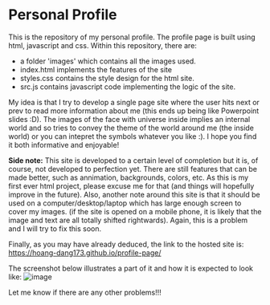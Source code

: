 # Personal Profile

This is the repository of my personal profile. 
The profile page is built using html, javascript and css. 
Within this repository, there are:

  + a folder 'images' which contains all the images used.
  + index.html implements the features of the site
  + styles.css contains the style design for the html site.
  + src.js contains javascript code implementing the logic of the site.

My idea is that I try to develop a single page site where the user hits next or prev to read more information about me (this ends up being like Powerpoint slides :D). The images of the face with universe inside implies an internal world and so tries to convey the theme of the world around me (the inside world) or you can intepret the symbols whatever you like :). I hope you find it both informative and enjoyable!

**Side note:**
This site is developed to a certain level of completion but it is, of course, not developed to perfection yet. There are still features that can be made better, such as annimation, backgrounds, colors, etc. As this is my first ever html project, please excuse me for that (and things will hopefully improve in the future). 
Also, another note around this site is that it should be used on a computer/desktop/laptop which has large enough screen to cover my images. (if the site is opened on a mobile phone, it is likely that the image and text are all totally shifted rightwards). Again, this is a problem and I will try to fix this soon.

Finally, as you may have already deduced, the link to the hosted site is: 
https://hoang-dang173.github.io/profile-page/ 

The screenshot below illustrates a part of it and how it is expected to look like:
![image](https://github.com/user-attachments/assets/9d9ebe02-8066-4f5b-b096-aef38737e40b)

Let me know if there are any other problems!!!
